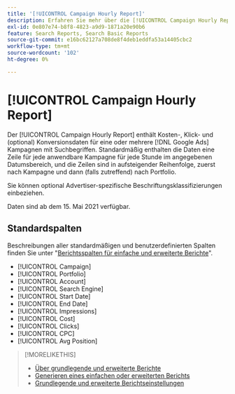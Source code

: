 ```yaml
---
title: '[!UICONTROL Campaign Hourly Report]'
description: Erfahren Sie mehr über die [!UICONTROL Campaign Hourly Report].
exl-id: 0e807e74-b8f8-4823-a9d9-1871a20e90b6
feature: Search Reports, Search Basic Reports
source-git-commit: e16bc62127a708de8f4deb1eddfa53a14405cbc2
workflow-type: tm+mt
source-wordcount: '102'
ht-degree: 0%

---
```


# [!UICONTROL Campaign Hourly Report]

Der [!UICONTROL Campaign Hourly Report] enthält Kosten-, Klick- und (optional) Konversionsdaten für eine oder mehrere [!DNL Google Ads] Kampagnen mit Suchbegriffen. Standardmäßig enthalten die Daten eine Zeile für jede anwendbare Kampagne für jede Stunde im angegebenen Datumsbereich, und die Zeilen sind in aufsteigender Reihenfolge, zuerst nach Kampagne und dann (falls zutreffend) nach Portfolio.

Sie können optional Advertiser-spezifische Beschriftungsklassifizierungen einbeziehen.

Daten sind ab dem 15. Mai 2021 verfügbar. <!-- [Later: You can view data for the previous NN days.] -->

## Standardspalten

Beschreibungen aller standardmäßigen und benutzerdefinierten Spalten finden Sie unter &quot;[Berichtsspalten für einfache und erweiterte Berichte](basic-advanced-report-columns.md)&quot;.

* [!UICONTROL Campaign]
* [!UICONTROL Portfolio]
* [!UICONTROL Account]
* [!UICONTROL Search Engine]
* [!UICONTROL Start Date]
* [!UICONTROL End Date]
* [!UICONTROL Impressions]
* [!UICONTROL Cost]
* [!UICONTROL Clicks]
* [!UICONTROL CPC]
* [!UICONTROL Avg Position]

>[!MORELIKETHIS]
>
>* [Über grundlegende und erweiterte Berichte](basic-advanced-report-about.md)
>* [Generieren eines einfachen oder erweiterten Berichts](basic-advanced-report-generate.md)
>* [Grundlegende und erweiterte Berichtseinstellungen](basic-advanced-report-settings.md)
